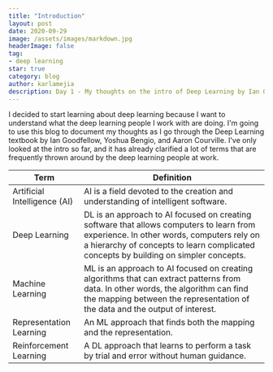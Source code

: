 ```yaml
---
title: "Introduction"
layout: post
date: 2020-09-29
image: /assets/images/markdown.jpg
headerImage: false
tag:
- deep learning
star: true
category: blog
author: karlamejia
description: Day 1 - My thoughts on the intro of Deep Learning by Ian Goodfellow, Yoshua Bengio, and Aaron Courville.
---
```


I decided to start learning about deep learning because I want to understand what the deep learning people I work with are doing. I'm going to use this blog to document my thoughts as I go through the Deep Learning textbook by Ian Goodfellow, Yoshua Bengio, and Aaron Courville. I've only looked at the intro so far, and it has already clarified a lot of terms that are frequently thrown around by the deep learning people at work. 

| Term                    | Definition |
|-------------------------|------------|
| Artificial Intelligence (AI) |  AI is a field devoted to the creation and understanding of intelligent software. |
| Deep Learning                | DL is an approach to AI focused on creating software that allows computers to learn from experience. In other words, computers rely on a hierarchy of concepts to learn complicated concepts by building on simpler concepts. |
| Machine Learning             | ML is an approach to AI focused on creating algorithms that can extract patterns from data. In other words, the algorithm can find the mapping between the representation of the data and the output of interest. |
| Representation Learning      | An ML approach that finds both the mapping and the representation. |
| Reinforcement Learning       | A DL approach that learns to perform a task by trial and error without human guidance. |

